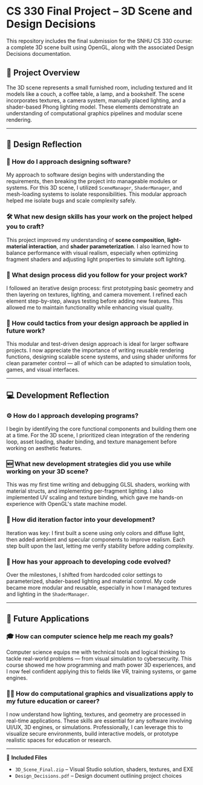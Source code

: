 # CS 330 Final Project – 3D Scene and Design Decisions

This repository includes the final submission for the SNHU CS 330 course: a complete 3D scene built using OpenGL, along with the associated Design Decisions documentation.

## 🧱 Project Overview

The 3D scene represents a small furnished room, including textured and lit models like a couch, a coffee table, a lamp, and a bookshelf. The scene incorporates textures, a camera system, manually placed lighting, and a shader-based Phong lighting model. These elements demonstrate an understanding of computational graphics pipelines and modular scene rendering.

---

## 🔧 Design Reflection

### 🧠 How do I approach designing software?

My approach to software design begins with understanding the requirements, then breaking the project into manageable modules or systems. For this 3D scene, I utilized `SceneManager`, `ShaderManager`, and mesh-loading systems to isolate responsibilities. This modular approach helped me isolate bugs and scale complexity safely.

### 🛠️ What new design skills has your work on the project helped you to craft?

This project improved my understanding of **scene composition**, **light-material interaction**, and **shader parameterization**. I also learned how to balance performance with visual realism, especially when optimizing fragment shaders and adjusting light properties to simulate soft lighting.

### 🧩 What design process did you follow for your project work?

I followed an iterative design process: first prototyping basic geometry and then layering on textures, lighting, and camera movement. I refined each element step-by-step, always testing before adding new features. This allowed me to maintain functionality while enhancing visual quality.

### 🔁 How could tactics from your design approach be applied in future work?

This modular and test-driven design approach is ideal for larger software projects. I now appreciate the importance of writing reusable rendering functions, designing scalable scene systems, and using shader uniforms for clean parameter control — all of which can be adapted to simulation tools, games, and visual interfaces.

---

## 💻 Development Reflection

### ⚙️ How do I approach developing programs?

I begin by identifying the core functional components and building them one at a time. For the 3D scene, I prioritized clean integration of the rendering loop, asset loading, shader binding, and texture management before working on aesthetic features.

### 🆕 What new development strategies did you use while working on your 3D scene?

This was my first time writing and debugging GLSL shaders, working with material structs, and implementing per-fragment lighting. I also implemented UV scaling and texture binding, which gave me hands-on experience with OpenGL's state machine model.

### 🔄 How did iteration factor into your development?

Iteration was key: I first built a scene using only colors and diffuse light, then added ambient and specular components to improve realism. Each step built upon the last, letting me verify stability before adding complexity.

### 🧬 How has your approach to developing code evolved?

Over the milestones, I shifted from hardcoded color settings to parameterized, shader-based lighting and material control. My code became more modular and reusable, especially in how I managed textures and lighting in the `ShaderManager`.

---

## 🎯 Future Applications

### 🎓 How can computer science help me reach my goals?

Computer science equips me with technical tools and logical thinking to tackle real-world problems — from visual simulation to cybersecurity. This course showed me how programming and math power 3D experiences, and I now feel confident applying this to fields like VR, training systems, or game engines.

### 👨‍💻 How do computational graphics and visualizations apply to my future education or career?

I now understand how lighting, textures, and geometry are processed in real-time applications. These skills are essential for any software involving UI/UX, 3D engines, or simulations. Professionally, I can leverage this to visualize secure environments, build interactive models, or prototype realistic spaces for education or research.

---

📁 **Included Files**
- `3D_Scene_Final.zip` – Visual Studio solution, shaders, textures, and EXE
- `Design_Decisions.pdf` – Design document outlining project choices
